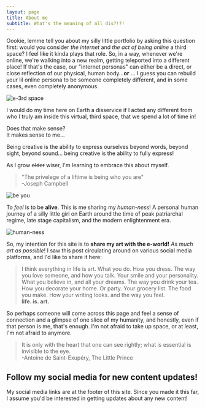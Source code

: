 ```yaml
---
layout: page
title: About me
subtitle: What's the meaning of all dis?!?!
---
```


Oookie, lemme tell you about my silly little portfolio by asking this question first: would you consider _the internet_ and _the act of being online_ a third space? I feel like it kinda plays that role. So, in a way, whenever we're online, we're walking into a new realm, getting teleported into a different place! If that's the case, our "internet personas" can either be a direct, or close reflection of our physical, human body...**or** ... I guess you can rebuild your lil online persona to be someone completely different, and in some cases, even completely anonymous. 
<div id="thirdspace">
    <img src="{{ '/assets/img/e3rdspace.png' | prepend: site.baseurl }}" alt="e-3rd space">
</div>

I would do my time here on Earth a disservice if I acted any different from who I truly am inside this virtual, third space, that we spend a lot of time in!

Does that make sense?\
It makes sense to me...

Being creative is the ability to express ourselves beyond words, beyond sight, beyond sound... being creative is the ability to fully express!

As I grow <s>older</s> wiser, I'm learning to embrace this about myself.   

> "The privelege of a liftime is being who you are"\
> -Joseph Campbell

<div id="beyou">
    <img src="{{ '/assets/img/bu.jpg' | prepend: site.baseurl }}" alt="be you">
</div>

To <i>feel</i> is to be <b>alive</b>. This is me sharing my <i>human-ness</i>! A personal human journey of a silly little girl on Earth around the time of peak patriarchal regime, late stage capitalism, and the modern enlightenment era.  
 
<div id="humanness">
    <img src="{{ '/assets/img/humanness.dall-e.png' | prepend: site.baseurl }}" alt="human-ness">
</div>

So, my intention for this site is to **share my art with the e-world!** _As much art as possible_! I saw this post circulating around on various social media platforms, and I'd like to share it here:
> I think everything in life is art. What you do. How you dress. The way you love someone, and how you talk. Your smile and your personality. What you believe in, and all your dreams. The way you drink your tea. How you decorate your home. Or party. Your grocery list. The food you make. How your writing looks. and the way you feel.\
>**life. is. art.** 

So perhaps someone will come across this page and feel a sense of connection and a glimpse of one slice of my humanity, and honestly, even if that person is me, that's enough. I'm not afraid to take up space, or at least, I'm not afraid to anymore.  

> It is only with the heart that one can see rightly; what is essential is invisible to the eye.\
> -Antoine de Saint-Exupéry, The Little Prince

## Follow my social media for new content updates!
My social media links are at the footer of this site.  Since you made it this far, I assume you'd be interested in getting updates about any new content!